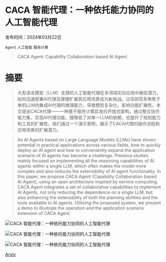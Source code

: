 # CACA 智能代理：一种依托能力协同的人工智能代理

发布时间：2024年03月22日

`Agent` `人工智能` `服务计算`

> CACA Agent: Capability Collaboration based AI Agent

# 摘要

> 大型语言模型（LLM）支撑的人工智能代理在多领域实际应用中展现潜力，如何迅速部署AI代理及便捷扩展其应用场景成为新挑战。过往研究多聚焦于单机LLM内集成AI代理的推理能力，导致模型复杂化，影响功能扩展性。本文提出CACA代理——一种基于服务计算启发的开放式架构，通过整合协作能力集，实现AI代理功能，既降低了对单一LLM的依赖，也提升了规划能力和工具的扩展性。我们通过一个演示案例，展示了CACA代理的操作流程和应用场景的扩展潜力。

> As AI Agents based on Large Language Models (LLMs) have shown potential in practical applications across various fields, how to quickly deploy an AI agent and how to conveniently expand the application scenario of AI agents has become a challenge. Previous studies mainly focused on implementing all the reasoning capabilities of AI agents within a single LLM, which often makes the model more complex and also reduces the extensibility of AI agent functionality. In this paper, we propose CACA Agent (Capability Collaboration based AI Agent), using an open architecture inspired by service computing. CACA Agent integrates a set of collaborative capabilities to implement AI Agents, not only reducing the dependence on a single LLM, but also enhancing the extensibility of both the planning abilities and the tools available to AI agents. Utilizing the proposed system, we present a demo to illustrate the operation and the application scenario extension of CACA Agent.

![CACA 智能代理：一种依托能力协同的人工智能代理](../../../paper_images/2403.15137/framework.png)

![CACA 智能代理：一种依托能力协同的人工智能代理](../../../paper_images/2403.15137/workflow1.png)

![CACA 智能代理：一种依托能力协同的人工智能代理](../../../paper_images/2403.15137/demo.png)

[Arxiv](https://arxiv.org/abs/2403.15137)